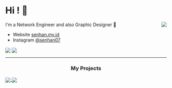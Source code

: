 
# Hi ! 👋
I'm a Network Engineer and also Graphic Designer 👀
<a href="https://open.spotify.com/user/senhan07">
  <img align="right" src="https://spotify-github-profile.vercel.app/api/view?uid=senhan07&cover_image=true&theme=default"/>
</a>

- Website [senhan.my.id](https://senhan.my.id/)
- Instagram [@senhan07](https://instagram.com/senhan07)


<a>
  <img align="center" src="https://github-readme-stats.vercel.app/api?username=senhan07&show_icons=true&theme=github_dark&hide_border=true&custom_title=My%20Stats"/>
  <img align="center" src="https://github-readme-streak-stats.herokuapp.com?user=senhan07&theme=blueberry_duo&date_format=M%20j%5B%2C%20Y%5D&hide_border=true"/>
</a>


---
<h3 align="center">My Projects</h3>
<a href="https://github.com/senhan07/senhan07.github.io">
  <img align="center" src="https://github-readme-stats.vercel.app/api/pin/?username=senhan07&theme=github_dark&hide_border=true&repo=senhan07.github.io" />
</a>
<a href="https://github.com/senhan07/auto-debian">
  <img align="center" src="https://github-readme-stats.vercel.app/api/pin/?username=senhan07&theme=github_dark&hide_border=true&repo=auto-debian" />
</a>
